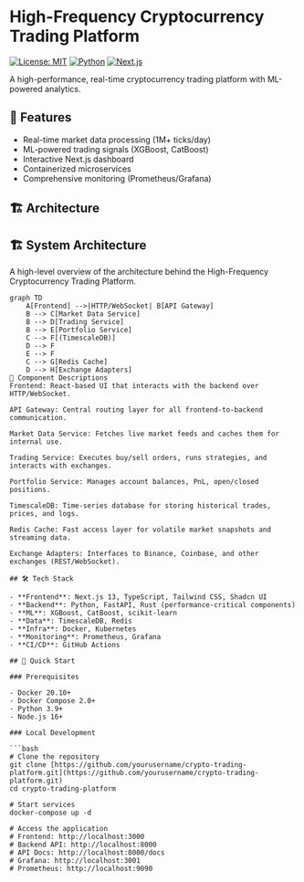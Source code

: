 # High-Frequency Cryptocurrency Trading Platform

[![License: MIT](https://img.shields.io/badge/License-MIT-yellow.svg)](https://opensource.org/licenses/MIT)
[![Python](https://img.shields.io/badge/python-3.9+-blue.svg)](https://www.python.org/downloads/)
[![Next.js](https://img.shields.io/badge/Next.js-13.0+-000000?logo=next.js)](https://nextjs.org/)

A high-performance, real-time cryptocurrency trading platform with ML-powered analytics.

## 🚀 Features

- Real-time market data processing (1M+ ticks/day)
- ML-powered trading signals (XGBoost, CatBoost)
- Interactive Next.js dashboard
- Containerized microservices
- Comprehensive monitoring (Prometheus/Grafana)

## 🏗 Architecture

## 🏗️ System Architecture

A high-level overview of the architecture behind the High-Frequency Cryptocurrency Trading Platform.

```mermaid
graph TD
    A[Frontend] -->|HTTP/WebSocket| B[API Gateway]
    B --> C[Market Data Service]
    B --> D[Trading Service]
    B --> E[Portfolio Service]
    C --> F[(TimescaleDB)]
    D --> F
    E --> F
    C --> G[Redis Cache]
    D --> H[Exchange Adapters]
📌 Component Descriptions
Frontend: React-based UI that interacts with the backend over HTTP/WebSocket.

API Gateway: Central routing layer for all frontend-to-backend communication.

Market Data Service: Fetches live market feeds and caches them for internal use.

Trading Service: Executes buy/sell orders, runs strategies, and interacts with exchanges.

Portfolio Service: Manages account balances, PnL, open/closed positions.

TimescaleDB: Time-series database for storing historical trades, prices, and logs.

Redis Cache: Fast access layer for volatile market snapshots and streaming data.

Exchange Adapters: Interfaces to Binance, Coinbase, and other exchanges (REST/WebSocket).

## 🛠 Tech Stack

- **Frontend**: Next.js 13, TypeScript, Tailwind CSS, Shadcn UI
- **Backend**: Python, FastAPI, Rust (performance-critical components)
- **ML**: XGBoost, CatBoost, scikit-learn
- **Data**: TimescaleDB, Redis
- **Infra**: Docker, Kubernetes
- **Monitoring**: Prometheus, Grafana
- **CI/CD**: GitHub Actions

## 🚀 Quick Start

### Prerequisites

- Docker 20.10+
- Docker Compose 2.0+
- Python 3.9+
- Node.js 16+

### Local Development

```bash
# Clone the repository
git clone [https://github.com/yourusername/crypto-trading-platform.git](https://github.com/yourusername/crypto-trading-platform.git)
cd crypto-trading-platform

# Start services
docker-compose up -d

# Access the application
# Frontend: http://localhost:3000
# Backend API: http://localhost:8000
# API Docs: http://localhost:8000/docs
# Grafana: http://localhost:3001
# Prometheus: http://localhost:9090
